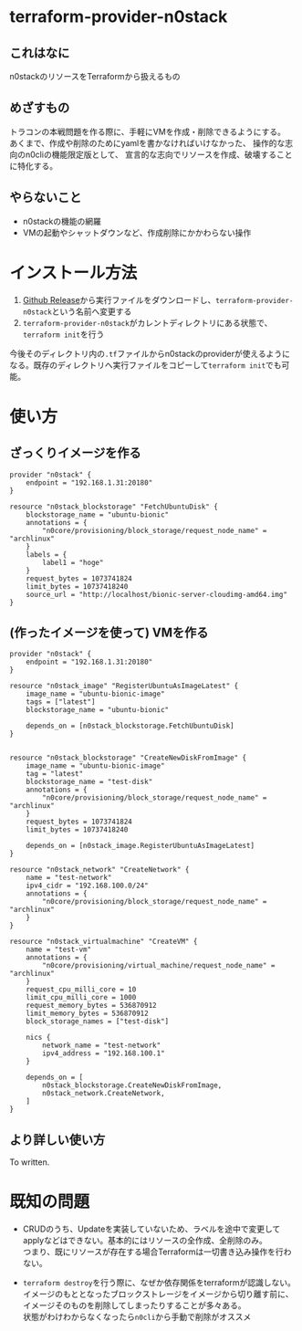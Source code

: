 # terraform-provider-n0stack

## これはなに

n0stackのリソースをTerraformから扱えるもの

## めざすもの

トラコンの本戦問題を作る際に、手軽にVMを作成・削除できるようにする。  
あくまで、作成や削除のためにyamlを書かなければいけなかった、
操作的な志向のn0cliの機能限定版として、
宣言的な志向でリソースを作成、破壊することに特化する。

## やらないこと

- n0stackの機能の網羅
- VMの起動やシャットダウンなど、作成削除にかかわらない操作

# インストール方法

1. [Github Release](https://github.com/onokatio/terraform-provider-n0stack/releases/)から実行ファイルをダウンロードし、`terraform-provider-n0stack`という名前へ変更する
2. `terraform-provider-n0stack`がカレントディレクトリにある状態で、`terraform init`を行う

今後そのディレクトリ内の`.tf`ファイルからn0stackのproviderが使えるようになる。既存のディレクトリへ実行ファイルをコピーして`terraform init`でも可能。

# 使い方

## ざっくりイメージを作る

```
provider "n0stack" {
	endpoint = "192.168.1.31:20180"
}

resource "n0stack_blockstorage" "FetchUbuntuDisk" {
	blockstorage_name = "ubuntu-bionic"
	annotations = {
		"n0core/provisioning/block_storage/request_node_name" = "archlinux"
	}
	labels = {
		label1 = "hoge"
	}
	request_bytes = 1073741824
	limit_bytes = 10737418240
	source_url = "http://localhost/bionic-server-cloudimg-amd64.img"
}
```

## (作ったイメージを使って) VMを作る

```
provider "n0stack" {
	endpoint = "192.168.1.31:20180"
}

resource "n0stack_image" "RegisterUbuntuAsImageLatest" {
	image_name = "ubuntu-bionic-image"
	tags = ["latest"]
	blockstorage_name = "ubuntu-bionic"

	depends_on = [n0stack_blockstorage.FetchUbuntuDisk]
}


resource "n0stack_blockstorage" "CreateNewDiskFromImage" {
	image_name = "ubuntu-bionic-image"
	tag = "latest"
	blockstorage_name = "test-disk"
	annotations = {
		"n0core/provisioning/block_storage/request_node_name" = "archlinux"
	}
	request_bytes = 1073741824
	limit_bytes = 10737418240

	depends_on = [n0stack_image.RegisterUbuntuAsImageLatest]
}

resource "n0stack_network" "CreateNetwork" {
	name = "test-network"
	ipv4_cidr = "192.168.100.0/24"
	annotations = {
		"n0core/provisioning/block_storage/request_node_name" = "archlinux"
	}
}

resource "n0stack_virtualmachine" "CreateVM" {
	name = "test-vm"
	annotations = {
		"n0core/provisioning/virtual_machine/request_node_name" = "archlinux"
	}
	request_cpu_milli_core = 10
	limit_cpu_milli_core = 1000
	request_memory_bytes = 536870912
	limit_memory_bytes = 536870912
	block_storage_names = ["test-disk"]

	nics {
		network_name = "test-network"
		ipv4_address = "192.168.100.1"
	}

	depends_on = [
		n0stack_blockstorage.CreateNewDiskFromImage,
		n0stack_network.CreateNetwork,
	]
}
```

## より詳しい使い方

To written.

# 既知の問題

- CRUDのうち、Updateを実装していないため、ラベルを途中で変更してapplyなどはできない。基本的にはリソースの全作成、全削除のみ。  
  つまり、既にリソースが存在する場合Terraformは一切書き込み操作を行わない。

- `terraform destroy`を行う際に、なぜか依存関係をterraformが認識しない。  
  イメージのもととなったブロックストレージをイメージから切り離す前に、イメージそのものを削除してしまったりすることが多々ある。  
  状態がわけわからなくなったら`n0cli`から手動で削除がオススメ
